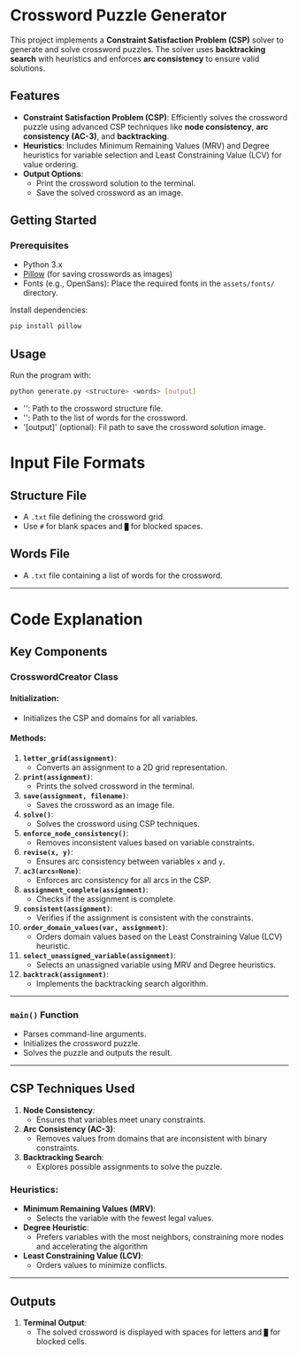 # Crossword Puzzle Generator

This project implements a **Constraint Satisfaction Problem (CSP)** solver to generate and solve crossword puzzles. The solver uses **backtracking search** with heuristics and enforces **arc consistency** to ensure valid solutions.

## Features

- **Constraint Satisfaction Problem (CSP)**: Efficiently solves the crossword puzzle using advanced CSP techniques like **node consistency**, **arc consistency (AC-3)**, and **backtracking**.
- **Heuristics**: Includes Minimum Remaining Values (MRV) and Degree heuristics for variable selection and Least Constraining Value (LCV) for value ordering.
- **Output Options**:
  - Print the crossword solution to the terminal.
  - Save the solved crossword as an image.

## Getting Started

### Prerequisites

- Python 3.x
- [Pillow](https://python-pillow.org/) (for saving crosswords as images)
- Fonts (e.g., OpenSans): Place the required fonts in the `assets/fonts/` directory.

Install dependencies:
```bash
pip install pillow
```

## Usage

Run the program with:
```bash
python generate.py <structure> <words> [output]
```
- '<structure>': Path to the crossword structure file.
- '<words>': Path to the list of words for the crossword.
- '[output]' (optional): Fil path to save the crossword solution image.

# Input File Formats

## Structure File
- A `.txt` file defining the crossword grid.
- Use `#` for blank spaces and `█` for blocked spaces.

## Words File
- A `.txt` file containing a list of words for the crossword.

---

# Code Explanation

## Key Components

### **CrosswordCreator Class**

#### Initialization:
- Initializes the CSP and domains for all variables.

#### Methods:
1. **`letter_grid(assignment)`**:
   - Converts an assignment to a 2D grid representation.
2. **`print(assignment)`**:
   - Prints the solved crossword in the terminal.
3. **`save(assignment, filename)`**:
   - Saves the crossword as an image file.
4. **`solve()`**:
   - Solves the crossword using CSP techniques.
5. **`enforce_node_consistency()`**:
   - Removes inconsistent values based on variable constraints.
6. **`revise(x, y)`**:
   - Ensures arc consistency between variables `x` and `y`.
7. **`ac3(arcs=None)`**:
   - Enforces arc consistency for all arcs in the CSP.
8. **`assignment_complete(assignment)`**:
   - Checks if the assignment is complete.
9. **`consistent(assignment)`**:
   - Verifies if the assignment is consistent with the constraints.
10. **`order_domain_values(var, assignment)`**:
    - Orders domain values based on the Least Constraining Value (LCV) heuristic.
11. **`select_unassigned_variable(assignment)`**:
    - Selects an unassigned variable using MRV and Degree heuristics.
12. **`backtrack(assignment)`**:
    - Implements the backtracking search algorithm.

---

### **`main()` Function**
- Parses command-line arguments.
- Initializes the crossword puzzle.
- Solves the puzzle and outputs the result.

---

## CSP Techniques Used

1. **Node Consistency**:
   - Ensures that variables meet unary constraints.
2. **Arc Consistency (AC-3)**:
   - Removes values from domains that are inconsistent with binary constraints.
3. **Backtracking Search**:
   - Explores possible assignments to solve the puzzle.

### Heuristics:
- **Minimum Remaining Values (MRV)**:
  - Selects the variable with the fewest legal values.
- **Degree Heuristic**:
  - Prefers variables with the most neighbors, constraining more nodes and accelerating the algorithm
- **Least Constraining Value (LCV)**:
  - Orders values to minimize conflicts.

---

## Outputs

1. **Terminal Output**:
   - The solved crossword is displayed with spaces for letters and `█` for blocked cells.
